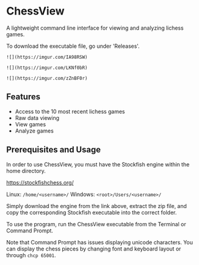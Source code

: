 # ChessView

A lightweight command line interface for viewing and analyzing lichess games.

To download the executable file, go under 'Releases'.

```
![](https://imgur.com/IA98RSW)
```
```
![](https://imgur.com/LKNf0bR)
```
```
![](https://imgur.com/zZnBF0r)
```

## Features

* Access to the 10 most recent lichess games
* Raw data viewing
* View games
* Analyze games

## Prerequisites and Usage

In order to use ChessView, you must have the Stockfish engine within the home directory.

https://stockfishchess.org/

Linux:      `/home/<username>/`
Windows:    `<root>/Users/<username>/`

Simply download the engine from the link above, extract the zip file, and copy the corresponding Stockfish executable into the correct folder.

To use the program, run the ChessView executable from the Terminal or Command Prompt.

Note that Command Prompt has issues displaying unicode characters. You can display the chess pieces by changing font and keyboard layout or through `chcp 65001`.